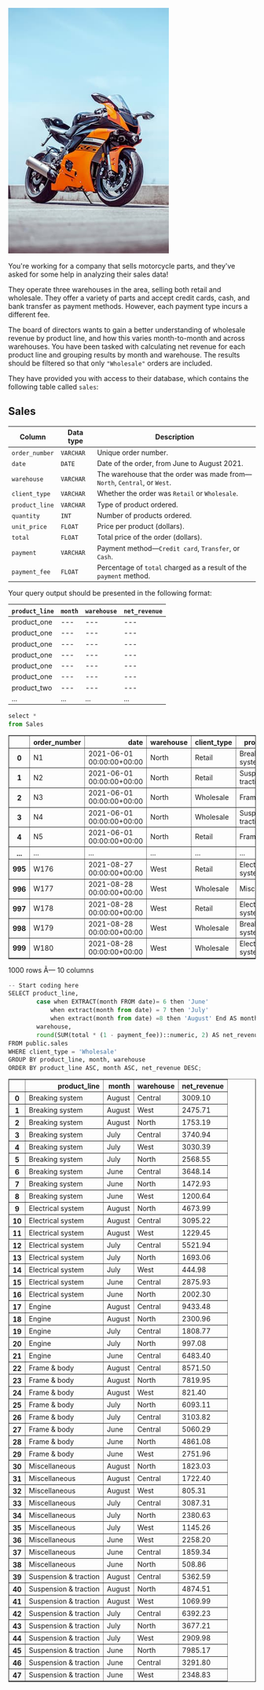 ![Parked motorcycle](motorcycle.jpg)

You're working for a company that sells motorcycle parts, and they've asked for some help in analyzing their sales data!

They operate three warehouses in the area, selling both retail and wholesale. They offer a variety of parts and accept credit cards, cash, and bank transfer as payment methods. However, each payment type incurs a different fee.

The board of directors wants to gain a better understanding of wholesale revenue by product line, and how this varies month-to-month and across warehouses. You have been tasked with calculating net revenue for each product line and grouping results by month and warehouse. The results should be filtered so that only `"Wholesale"` orders are included.

They have provided you with access to their database, which contains the following table called `sales`:

## Sales
| Column | Data type | Description |
|--------|-----------|-------------|
| `order_number` | `VARCHAR` | Unique order number. |
| `date` | `DATE` | Date of the order, from June to August 2021. |
| `warehouse` | `VARCHAR` | The warehouse that the order was made from&mdash; `North`, `Central`, or `West`. |
| `client_type` | `VARCHAR` | Whether the order was `Retail` or `Wholesale`. |
| `product_line` | `VARCHAR` | Type of product ordered. |
| `quantity` | `INT` | Number of products ordered. | 
| `unit_price` | `FLOAT` | Price per product (dollars). |
| `total` | `FLOAT` | Total price of the order (dollars). |
| `payment` | `VARCHAR` | Payment method&mdash;`Credit card`, `Transfer`, or `Cash`. |
| `payment_fee` | `FLOAT` | Percentage of `total` charged as a result of the `payment` method. |


Your query output should be presented in the following format:

| `product_line` | `month` | `warehouse` |	`net_revenue` |
|----------------|-----------|----------------------------|--------------|
| product_one | --- | --- | --- |
| product_one | --- | --- | --- |
| product_one | --- | --- | --- |
| product_one | --- | --- | --- |
| product_one | --- | --- | --- |
| product_one | --- | --- | --- |
| product_two | --- | --- | --- |
| ... | ... | ... | ... |


```python
select *
from Sales
```




<div>
<style scoped>
    .dataframe tbody tr th:only-of-type {
        vertical-align: middle;
    }

    .dataframe tbody tr th {
        vertical-align: top;
    }

    .dataframe thead th {
        text-align: right;
    }
</style>
<table border="1" class="dataframe">
  <thead>
    <tr style="text-align: right;">
      <th></th>
      <th>order_number</th>
      <th>date</th>
      <th>warehouse</th>
      <th>client_type</th>
      <th>product_line</th>
      <th>quantity</th>
      <th>unit_price</th>
      <th>total</th>
      <th>payment</th>
      <th>payment_fee</th>
    </tr>
  </thead>
  <tbody>
    <tr>
      <th>0</th>
      <td>N1</td>
      <td>2021-06-01 00:00:00+00:00</td>
      <td>North</td>
      <td>Retail</td>
      <td>Breaking system</td>
      <td>9</td>
      <td>19.29</td>
      <td>173.61</td>
      <td>Cash</td>
      <td>0.00</td>
    </tr>
    <tr>
      <th>1</th>
      <td>N2</td>
      <td>2021-06-01 00:00:00+00:00</td>
      <td>North</td>
      <td>Retail</td>
      <td>Suspension &amp; traction</td>
      <td>8</td>
      <td>32.93</td>
      <td>263.45</td>
      <td>Credit card</td>
      <td>0.03</td>
    </tr>
    <tr>
      <th>2</th>
      <td>N3</td>
      <td>2021-06-01 00:00:00+00:00</td>
      <td>North</td>
      <td>Wholesale</td>
      <td>Frame &amp; body</td>
      <td>16</td>
      <td>37.84</td>
      <td>605.44</td>
      <td>Transfer</td>
      <td>0.01</td>
    </tr>
    <tr>
      <th>3</th>
      <td>N4</td>
      <td>2021-06-01 00:00:00+00:00</td>
      <td>North</td>
      <td>Wholesale</td>
      <td>Suspension &amp; traction</td>
      <td>40</td>
      <td>37.37</td>
      <td>1494.80</td>
      <td>Transfer</td>
      <td>0.01</td>
    </tr>
    <tr>
      <th>4</th>
      <td>N5</td>
      <td>2021-06-01 00:00:00+00:00</td>
      <td>North</td>
      <td>Retail</td>
      <td>Frame &amp; body</td>
      <td>6</td>
      <td>45.44</td>
      <td>272.61</td>
      <td>Credit card</td>
      <td>0.03</td>
    </tr>
    <tr>
      <th>...</th>
      <td>...</td>
      <td>...</td>
      <td>...</td>
      <td>...</td>
      <td>...</td>
      <td>...</td>
      <td>...</td>
      <td>...</td>
      <td>...</td>
      <td>...</td>
    </tr>
    <tr>
      <th>995</th>
      <td>W176</td>
      <td>2021-08-27 00:00:00+00:00</td>
      <td>West</td>
      <td>Retail</td>
      <td>Electrical system</td>
      <td>4</td>
      <td>21.47</td>
      <td>85.89</td>
      <td>Credit card</td>
      <td>0.03</td>
    </tr>
    <tr>
      <th>996</th>
      <td>W177</td>
      <td>2021-08-28 00:00:00+00:00</td>
      <td>West</td>
      <td>Wholesale</td>
      <td>Miscellaneous</td>
      <td>32</td>
      <td>25.42</td>
      <td>813.44</td>
      <td>Transfer</td>
      <td>0.01</td>
    </tr>
    <tr>
      <th>997</th>
      <td>W178</td>
      <td>2021-08-28 00:00:00+00:00</td>
      <td>West</td>
      <td>Retail</td>
      <td>Electrical system</td>
      <td>6</td>
      <td>28.37</td>
      <td>170.21</td>
      <td>Credit card</td>
      <td>0.03</td>
    </tr>
    <tr>
      <th>998</th>
      <td>W179</td>
      <td>2021-08-28 00:00:00+00:00</td>
      <td>West</td>
      <td>Wholesale</td>
      <td>Breaking system</td>
      <td>32</td>
      <td>10.03</td>
      <td>320.96</td>
      <td>Transfer</td>
      <td>0.01</td>
    </tr>
    <tr>
      <th>999</th>
      <td>W180</td>
      <td>2021-08-28 00:00:00+00:00</td>
      <td>West</td>
      <td>Wholesale</td>
      <td>Electrical system</td>
      <td>12</td>
      <td>32.80</td>
      <td>393.64</td>
      <td>Transfer</td>
      <td>0.01</td>
    </tr>
  </tbody>
</table>
<p>1000 rows Ã— 10 columns</p>
</div>




```python
-- Start coding here
SELECT product_line,
		case when EXTRACT(month FROM date)= 6 then 'June'
			when extract(month from date) = 7 then 'July'
			when extract(month from date) =8 then 'August' End AS month,
		warehouse,
		round(SUM(total * (1 - payment_fee))::numeric, 2) AS net_revenue
FROM public.sales
WHERE client_type = 'Wholesale'
GROUP BY product_line, month, warehouse
ORDER BY product_line ASC, month ASC, net_revenue DESC;
```




<div>
<style scoped>
    .dataframe tbody tr th:only-of-type {
        vertical-align: middle;
    }

    .dataframe tbody tr th {
        vertical-align: top;
    }

    .dataframe thead th {
        text-align: right;
    }
</style>
<table border="1" class="dataframe">
  <thead>
    <tr style="text-align: right;">
      <th></th>
      <th>product_line</th>
      <th>month</th>
      <th>warehouse</th>
      <th>net_revenue</th>
    </tr>
  </thead>
  <tbody>
    <tr>
      <th>0</th>
      <td>Breaking system</td>
      <td>August</td>
      <td>Central</td>
      <td>3009.10</td>
    </tr>
    <tr>
      <th>1</th>
      <td>Breaking system</td>
      <td>August</td>
      <td>West</td>
      <td>2475.71</td>
    </tr>
    <tr>
      <th>2</th>
      <td>Breaking system</td>
      <td>August</td>
      <td>North</td>
      <td>1753.19</td>
    </tr>
    <tr>
      <th>3</th>
      <td>Breaking system</td>
      <td>July</td>
      <td>Central</td>
      <td>3740.94</td>
    </tr>
    <tr>
      <th>4</th>
      <td>Breaking system</td>
      <td>July</td>
      <td>West</td>
      <td>3030.39</td>
    </tr>
    <tr>
      <th>5</th>
      <td>Breaking system</td>
      <td>July</td>
      <td>North</td>
      <td>2568.55</td>
    </tr>
    <tr>
      <th>6</th>
      <td>Breaking system</td>
      <td>June</td>
      <td>Central</td>
      <td>3648.14</td>
    </tr>
    <tr>
      <th>7</th>
      <td>Breaking system</td>
      <td>June</td>
      <td>North</td>
      <td>1472.93</td>
    </tr>
    <tr>
      <th>8</th>
      <td>Breaking system</td>
      <td>June</td>
      <td>West</td>
      <td>1200.64</td>
    </tr>
    <tr>
      <th>9</th>
      <td>Electrical system</td>
      <td>August</td>
      <td>North</td>
      <td>4673.99</td>
    </tr>
    <tr>
      <th>10</th>
      <td>Electrical system</td>
      <td>August</td>
      <td>Central</td>
      <td>3095.22</td>
    </tr>
    <tr>
      <th>11</th>
      <td>Electrical system</td>
      <td>August</td>
      <td>West</td>
      <td>1229.45</td>
    </tr>
    <tr>
      <th>12</th>
      <td>Electrical system</td>
      <td>July</td>
      <td>Central</td>
      <td>5521.94</td>
    </tr>
    <tr>
      <th>13</th>
      <td>Electrical system</td>
      <td>July</td>
      <td>North</td>
      <td>1693.06</td>
    </tr>
    <tr>
      <th>14</th>
      <td>Electrical system</td>
      <td>July</td>
      <td>West</td>
      <td>444.98</td>
    </tr>
    <tr>
      <th>15</th>
      <td>Electrical system</td>
      <td>June</td>
      <td>Central</td>
      <td>2875.93</td>
    </tr>
    <tr>
      <th>16</th>
      <td>Electrical system</td>
      <td>June</td>
      <td>North</td>
      <td>2002.30</td>
    </tr>
    <tr>
      <th>17</th>
      <td>Engine</td>
      <td>August</td>
      <td>Central</td>
      <td>9433.48</td>
    </tr>
    <tr>
      <th>18</th>
      <td>Engine</td>
      <td>August</td>
      <td>North</td>
      <td>2300.96</td>
    </tr>
    <tr>
      <th>19</th>
      <td>Engine</td>
      <td>July</td>
      <td>Central</td>
      <td>1808.77</td>
    </tr>
    <tr>
      <th>20</th>
      <td>Engine</td>
      <td>July</td>
      <td>North</td>
      <td>997.08</td>
    </tr>
    <tr>
      <th>21</th>
      <td>Engine</td>
      <td>June</td>
      <td>Central</td>
      <td>6483.40</td>
    </tr>
    <tr>
      <th>22</th>
      <td>Frame &amp; body</td>
      <td>August</td>
      <td>Central</td>
      <td>8571.50</td>
    </tr>
    <tr>
      <th>23</th>
      <td>Frame &amp; body</td>
      <td>August</td>
      <td>North</td>
      <td>7819.95</td>
    </tr>
    <tr>
      <th>24</th>
      <td>Frame &amp; body</td>
      <td>August</td>
      <td>West</td>
      <td>821.40</td>
    </tr>
    <tr>
      <th>25</th>
      <td>Frame &amp; body</td>
      <td>July</td>
      <td>North</td>
      <td>6093.11</td>
    </tr>
    <tr>
      <th>26</th>
      <td>Frame &amp; body</td>
      <td>July</td>
      <td>Central</td>
      <td>3103.82</td>
    </tr>
    <tr>
      <th>27</th>
      <td>Frame &amp; body</td>
      <td>June</td>
      <td>Central</td>
      <td>5060.29</td>
    </tr>
    <tr>
      <th>28</th>
      <td>Frame &amp; body</td>
      <td>June</td>
      <td>North</td>
      <td>4861.08</td>
    </tr>
    <tr>
      <th>29</th>
      <td>Frame &amp; body</td>
      <td>June</td>
      <td>West</td>
      <td>2751.96</td>
    </tr>
    <tr>
      <th>30</th>
      <td>Miscellaneous</td>
      <td>August</td>
      <td>North</td>
      <td>1823.03</td>
    </tr>
    <tr>
      <th>31</th>
      <td>Miscellaneous</td>
      <td>August</td>
      <td>Central</td>
      <td>1722.40</td>
    </tr>
    <tr>
      <th>32</th>
      <td>Miscellaneous</td>
      <td>August</td>
      <td>West</td>
      <td>805.31</td>
    </tr>
    <tr>
      <th>33</th>
      <td>Miscellaneous</td>
      <td>July</td>
      <td>Central</td>
      <td>3087.31</td>
    </tr>
    <tr>
      <th>34</th>
      <td>Miscellaneous</td>
      <td>July</td>
      <td>North</td>
      <td>2380.63</td>
    </tr>
    <tr>
      <th>35</th>
      <td>Miscellaneous</td>
      <td>July</td>
      <td>West</td>
      <td>1145.26</td>
    </tr>
    <tr>
      <th>36</th>
      <td>Miscellaneous</td>
      <td>June</td>
      <td>West</td>
      <td>2258.20</td>
    </tr>
    <tr>
      <th>37</th>
      <td>Miscellaneous</td>
      <td>June</td>
      <td>Central</td>
      <td>1859.34</td>
    </tr>
    <tr>
      <th>38</th>
      <td>Miscellaneous</td>
      <td>June</td>
      <td>North</td>
      <td>508.86</td>
    </tr>
    <tr>
      <th>39</th>
      <td>Suspension &amp; traction</td>
      <td>August</td>
      <td>Central</td>
      <td>5362.59</td>
    </tr>
    <tr>
      <th>40</th>
      <td>Suspension &amp; traction</td>
      <td>August</td>
      <td>North</td>
      <td>4874.51</td>
    </tr>
    <tr>
      <th>41</th>
      <td>Suspension &amp; traction</td>
      <td>August</td>
      <td>West</td>
      <td>1069.99</td>
    </tr>
    <tr>
      <th>42</th>
      <td>Suspension &amp; traction</td>
      <td>July</td>
      <td>Central</td>
      <td>6392.23</td>
    </tr>
    <tr>
      <th>43</th>
      <td>Suspension &amp; traction</td>
      <td>July</td>
      <td>North</td>
      <td>3677.21</td>
    </tr>
    <tr>
      <th>44</th>
      <td>Suspension &amp; traction</td>
      <td>July</td>
      <td>West</td>
      <td>2909.98</td>
    </tr>
    <tr>
      <th>45</th>
      <td>Suspension &amp; traction</td>
      <td>June</td>
      <td>North</td>
      <td>7985.17</td>
    </tr>
    <tr>
      <th>46</th>
      <td>Suspension &amp; traction</td>
      <td>June</td>
      <td>Central</td>
      <td>3291.80</td>
    </tr>
    <tr>
      <th>47</th>
      <td>Suspension &amp; traction</td>
      <td>June</td>
      <td>West</td>
      <td>2348.83</td>
    </tr>
  </tbody>
</table>
</div>
